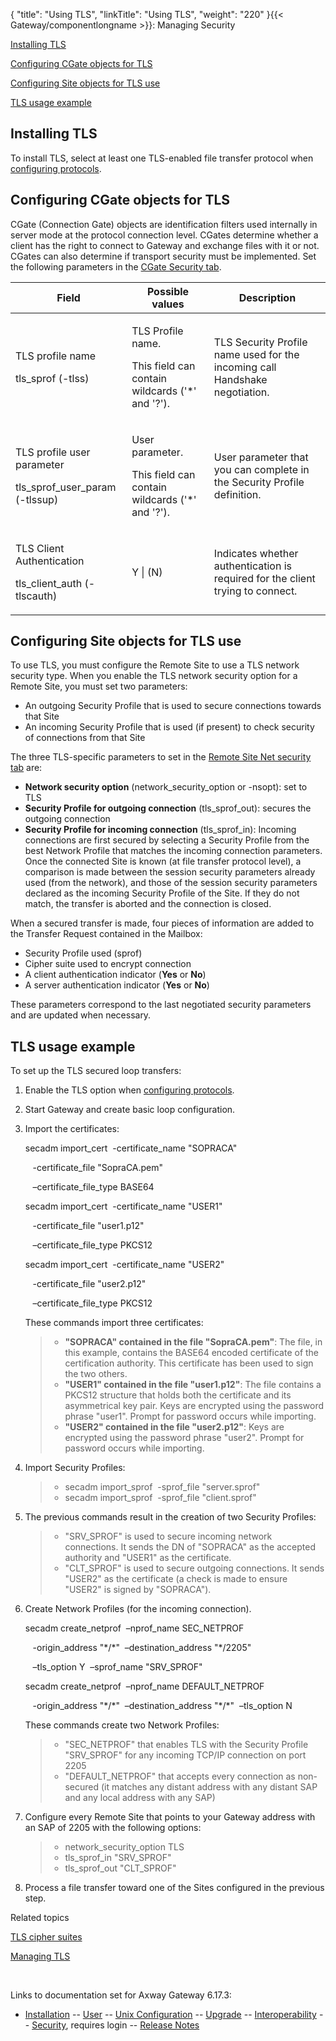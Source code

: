 {
    "title": "Using TLS",
    "linkTitle": "Using TLS",
    "weight": "220"
}{{< Gateway/componentlongname  >}}: Managing Security

[Installing TLS](#Installing_TLS)

[Configuring CGate objects for TLS](#Configuring_CGate_objects_for_TLS_use)

[Configuring Site objects for TLS use](#Configuring_Site_objects_for_TLS_use)

[TLS usage example](#TLS_usage_example)

<span id="Installing_TLS"></span>

## Installing TLS

To install TLS, select at least one TLS-enabled file transfer protocol when [configuring protocols](../../../../../gateway_userguide_(primary)/configuration_start_here/config_protocols_about/config_protocols).

<span id="Configuring_CGate_objects_for_TLS_use"></span>

## Configuring CGate objects for TLS

CGate (Connection Gate) objects are identification filters used internally in server mode at the protocol connection level. CGates determine whether a client has the right to connect to Gateway and exchange files with it or not. CGates can also determine if transport security must be implemented. Set the following parameters in the [CGate Security tab](../../../../../gateway_userguide_(primary)/managing_partners_start_here/cgates_start_here/working_with_cgates_and_cgategroups_(gui)#CGate_Security).

<table>
         
         
         
         
   
   <thead>
      <tr>
<th class="HeadE-Column1-Header1">Field         </th>
<th class="HeadE-Column1-Header1">Possible values         </th>
<th class="HeadD-Column1-Header1">Description         </th>
      </tr>
   </thead>
   <tbody>
      <tr>
         <td><p>TLS profile name</p>
<p>tls_sprof (-tlss)</p>         </td>
         <td><p>TLS Profile name.</p>
<p>This field can contain wildcards ('*' and '?').</p>         </td>
         <td><p>TLS Security Profile name used for the incoming call Handshake negotiation.</p>         </td>
      </tr>
      <tr>
         <td><p>TLS profile user parameter</p>
<p>tls_sprof_user_param (-tlssup)</p>         </td>
         <td><p>User parameter.</p>
<p>This field can contain wildcards ('*' and '?').</p>         </td>
         <td><p>User parameter that you can complete in the Security Profile definition.</p>         </td>
      </tr>
      <tr>
         <td><p>TLS Client Authentication</p>
<p>tls_client_auth (-tlscauth)</p>         </td>
         <td><p>Y | (N)</p>         </td>
         <td><p>Indicates whether authentication is required for the client trying to connect.</p>         </td>
      </tr>
   </tbody>
</table>

<span id="Configuring_Site_objects_for_TLS_use"></span>

## Configuring Site objects for TLS use

To use TLS, you must configure the Remote Site to use a TLS network security type. When you enable the TLS network security option for a Remote Site, you must set two parameters:

-   An outgoing Security Profile that is used to secure connections towards that Site
-   An incoming Security Profile that is used (if present) to check security of connections from that Site

The three TLS-specific parameters to set in the [Remote Site Net security tab](../../../../../gateway_userguide_(primary)/managing_partners_start_here/sites_start_here/managing_remote_sites/remote_site_net_security_tab) are:

-   **Network security option** (<span class="code">network\_security\_option</span> or<span class="code"> -nsopt</span>): set to TLS
-   <span style="font-weight: bold;">Security Profile for outgoing connection</span> (<span class="code">tls\_sprof\_out</span>): secures the outgoing connection
-   <span style="font-weight: bold;">Security Profile for incoming connection</span> (<span class="code">tls\_sprof\_in</span>): Incoming connections are first secured by selecting a Security Profile from the best Network Profile that matches the incoming connection parameters. Once the connected Site is known (at file transfer protocol level), a comparison is made between the session security parameters already used (from the network), and those of the session security parameters declared as the incoming Security Profile of the Site. If they do not match, the transfer is aborted and the connection is closed.

When a secured transfer is made, four pieces of information are added to the Transfer Request contained in the Mailbox:

-   Security Profile used (sprof)
-   Cipher suite used to encrypt connection
-   A client authentication indicator (<span style="font-weight: bold;">Yes</span> or <span style="font-weight: bold;">No</span>)
-   A server authentication indicator (<span style="font-weight: bold;">Yes</span> or <span style="font-weight: bold;">No</span>)

These parameters correspond to the last negotiated security parameters and are updated when necessary.

<span id="TLS_usage_example"></span>

## TLS usage example

To set up the TLS secured loop transfers:

1.  Enable the TLS option when [configuring protocols](../../../../../gateway_userguide_(primary)/configuration_start_here/config_protocols_about/config_protocols).

2.  Start Gateway and create basic loop configuration.

3.  Import the certificates:

    secadm import\_cert  -certificate\_name "SOPRACA"

       -certificate\_file "SopraCA.pem"

       –certificate\_file\_type BASE64

    secadm import\_cert  -certificate\_name "USER1"

       -certificate\_file "user1.p12"

       –certificate\_file\_type PKCS12

    secadm import\_cert  -certificate\_name "USER2"

       -certificate\_file "user2.p12"

       –certificate\_file\_type PKCS12

      
    These commands import three certificates:

    > -   <span style="font-weight: bold;">"SOPRACA" contained in the file "</span><span class="code" style="font-weight: bold;">SopraCA.pem</span><span style="font-weight: bold;">"</span>: The file, in this example, contains the BASE64 encoded certificate of the certification authority. This certificate has been used to sign the two others.
    > -   <span style="font-weight: bold;">"USER1" contained in the file "</span><span class="code" style="font-weight: bold;">user1.p12</span><span style="font-weight: bold;">"</span>: The file contains a PKCS12 structure that holds both the certificate and its asymmetrical key pair. Keys are encrypted using the password phrase "user1". Prompt for password occurs while importing.
    > -   <span style="font-weight: bold;">"USER2" contained in the file "</span><span class="code" style="font-weight: bold;">user2.p12</span><span style="font-weight: bold;">"</span>: Keys are encrypted using the password phrase "user2". Prompt for password occurs while importing.

4.  Import Security Profiles:

    > -   secadm import\_sprof  -sprof\_file "server.sprof"
    > -   secadm import\_sprof  -sprof\_file "client.sprof"

5.  The previous commands result in the creation of two Security Profiles:

    > -   "SRV\_SPROF" is used to secure incoming network connections. It sends the DN of "SOPRACA" as the accepted authority and "USER1" as the certificate.
    > -   "CLT\_SPROF" is used to secure outgoing connections. It sends "USER2" as the certificate (a check is made to ensure "USER2" is signed by "SOPRACA").

6.  Create Network Profiles (for the incoming connection).

    secadm create\_netprof  –nprof\_name SEC\_NETPROF

       -origin\_address "\*/\*"  –destination\_address "\*/2205"

       –tls\_option Y  –sprof\_name "SRV\_SPROF"

    secadm create\_netprof  –nprof\_name DEFAULT\_NETPROF

       -origin\_address "\*/\*"  –destination\_address "\*/\*"  –tls\_option N

      
    These commands create two Network Profiles:

    > -   "SEC\_NETPROF" that enables TLS with the Security Profile "SRV\_SPROF" for any incoming TCP/IP connection on port 2205
    > -   "DEFAULT\_NETPROF" that accepts every connection as non-secured (it matches any distant address with any distant SAP and any local address with any SAP)

7.  Configure every Remote Site that points to your Gateway address with an SAP of 2205 with the following options:

    > -   network\_security\_option TLS
    > -   tls\_sprof\_in "SRV\_SPROF"
    > -   tls\_sprof\_out "CLT\_SPROF"

8.  Process a file transfer toward one of the Sites configured in the previous step.

Related topics

<a href="../tls_cipher_suites" class="MCXref xref">TLS cipher suites</a>

<a href="../managing_tls" class="MCXref xref">Managing TLS</a>

 

Links to documentation set for Axway Gateway <span class="mc-variable axway_variables.Release_Number variable">6.17.3</span>:

-   [Installation](/bundle/Gateway_6173_InstallationGuide_allOS_en_HTML5/page/Content/start_page.htm) -- [User](/bundle/Gateway_6173_UsersGuide_allOS_en_HTML5/page/Content/start_page.htm) -- [Unix Configuration](/bundle/Gateway_6173_ConfigurationGuide_UNIX_en_HTML5/page/Content/start_page.htm) -- [Upgrade](/bundle/Gateway_6173_UpgradeGuide_allOS_en_HTML5/page/Content/start_page.htm) -- [Interoperability](/bundle/Gateway_6173_InteroperabilityGuide_allOS_en_HTML5/page/Content/start_page.htm) -- [Security](/bundle/Gateway_6173_SecurityGuide_allOS_en_HTML5/page/Content/start_page.htm), requires login -- [Release Notes](/bundle/Gateway_6173_ReleaseNotes_allOS_en_HTML5/page/Content/Gateway_ReleaseNotes_allOS_en.htm)
